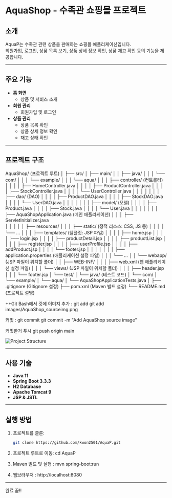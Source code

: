 # AquaShop - 수족관 쇼핑몰 프로젝트

## 소개
AquaP는 수족관 관련 상품을 판매하는 쇼핑몰 애플리케이션입니다.  
회원가입, 로그인, 상품 목록 보기, 상품 상세 정보 확인, 상품 재고 확인 등의 기능을 제공합니다.

---

## 주요 기능
- **홈 화면**
  - 상품 및 서비스 소개
- **회원 관리**
  - 회원가입 및 로그인
- **상품 관리**
  - 상품 목록 확인
  - 상품 상세 정보 확인
  - 재고 상태 확인

---

## 프로젝트 구조
AquaShop/                          (프로젝트 루트) 
│
├── src/
│   ├── main/
│   │   ├── java/
│   │   │   └── com/
│   │   │       └── example/
│   │   │           └── aqua/
│   │   │               ├── controller/               (컨트롤러)
│   │   │               │   ├── HomeController.java
│   │   │               │   ├── ProductController.java
│   │   │               │   ├── StockController.java
│   │   │               │   └── UserController.java
│   │   │               │
│   │   │               ├── dao/                      (DAO)
│   │   │               │   ├── ProductDAO.java
│   │   │               │   ├── StockDAO.java
│   │   │               │   └── UserDAO.java
│   │   │               │
│   │   │               ├── model/                    (모델)
│   │   │               │   ├── Product.java
│   │   │               │   ├── Stock.java
│   │   │               │   └── User.java
│   │   │               │
│   │   │               ├── AquaShopApplication.java       (메인 애플리케이션)
│   │   │               ├── ServletInitializer.java       
│   │   │
│   │   ├── resources/
│   │   │   ├── static/                                    (정적 리소스: CSS, JS 등)
│   │   │   │   └── ...
│   │   │   ├── templates/                                 (템플릿: JSP 파일)
│   │   │   │   ├── home.jsp
│   │   │   │   ├── login.jsp
│   │   │   │   ├── productDetail.jsp
│   │   │   │   ├── productList.jsp
│   │   │   │   ├── register.jsp
│   │   │   │   ├── userProfile.jsp
│   │   │   │   ├── addProduct.jsp
│   │   │   │   └── footer.jsp
│   │   │   │
│   │   │   ├── application.properties                    (애플리케이션 설정 파일)
│   │   │   └── ...
│   │   └── webapp/                                        (JSP 파일이 위치할 폴더)
│   │       ├── WEB-INF/
│   │       │   ├── web.xml                               (웹 애플리케이션 설정 파일)
│   │       │   └── views/                                (JSP 파일이 위치할 폴더)
│   │       │       ├── header.jsp
│   │       │       └── footer.jsp
│   └── test/
│       └── java/                                          (테스트 코드)
│           └── com/
│               └── example/
│                   └── aqua/
│                       └── AquaShopApplicationTests.java
│
├── .gitignore                                              (Gitignore 설정)
├── pom.xml                                                 (Maven 빌드 설정)
└── README.md                                               (프로젝트 설명)

++Git Bash에서 
깃에 이미지 추가 : git add
git add images/AquaShop_sourceimg.png

커밋 : git commit
git commit -m "Add AquaShop source image"

커밋한거 푸시
git push origin main

![Project Structure](images/AquaShop_sourceimg)


---

## 사용 기술
- **Java 11**
- **Spring Boot 3.3.3**
- **H2 Database**
- **Apache Tomcat 9**
- **JSP & JSTL**

---

## 실행 방법
1. 프로젝트를 클론:
   ```bash
   git clone https://github.com/kwon2501/AquaP.git

2. 프로젝트 루트로 이동:
cd AquaP

3. Maven 빌드 및 실행 :
   mvn spring-boot:run
4. 웹브라우저 : http://localhost:8080


---

완료 끝!!
